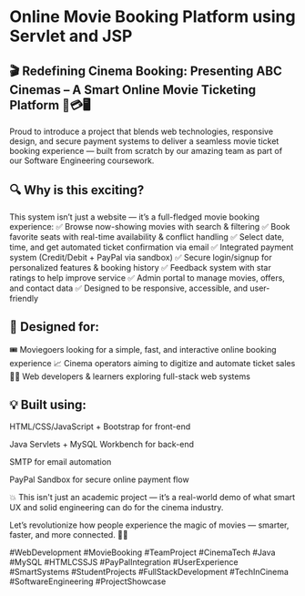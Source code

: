 # Online Movie Booking Platform using Servlet and JSP

## 🎬 Redefining Cinema Booking: Presenting ABC Cinemas – A Smart Online Movie Ticketing Platform 🍿💳🖥️

Proud to introduce a project that blends web technologies, responsive design, and secure payment systems to deliver a seamless movie ticket booking experience — built from scratch by our amazing team as part of our Software Engineering coursework.

## 🔍 Why is this exciting?

This system isn’t just a website — it’s a full-fledged movie booking experience:
✅ Browse now-showing movies with search & filtering
✅ Book favorite seats with real-time availability & conflict handling
✅ Select date, time, and get automated ticket confirmation via email
✅ Integrated payment system (Credit/Debit + PayPal via sandbox)
✅ Secure login/signup for personalized features & booking history
✅ Feedback system with star ratings to help improve service
✅ Admin portal to manage movies, offers, and contact data
✅ Designed to be responsive, accessible, and user-friendly

## 🧠 Designed for:

🎟️ Moviegoers looking for a simple, fast, and interactive online booking experience
📈 Cinema operators aiming to digitize and automate ticket sales
🧑‍💻 Web developers & learners exploring full-stack web systems

## 💡 Built using:

HTML/CSS/JavaScript + Bootstrap for front-end

Java Servlets + MySQL Workbench for back-end

SMTP for email automation

PayPal Sandbox for secure online payment flow

💥 This isn't just an academic project — it’s a real-world demo of what smart UX and solid engineering can do for the cinema industry.

Let’s revolutionize how people experience the magic of movies — smarter, faster, and more connected. 🎥✨

#WebDevelopment #MovieBooking #TeamProject #CinemaTech #Java #MySQL #HTMLCSSJS #PayPalIntegration #UserExperience #SmartSystems #StudentProjects #FullStackDevelopment #TechInCinema #SoftwareEngineering #ProjectShowcase
